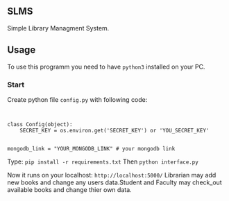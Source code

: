 ## SLMS
Simple Library Managment System. 

## Usage
To use this programm you need to have ```python3``` installed on your PC.
### Start
Create python file ```config.py``` with following code:
```import os


class Config(object):
    SECRET_KEY = os.environ.get('SECRET_KEY') or 'YOU_SECRET_KEY'


mongodb_link = "YOUR_MONGODB_LINK" # your mongodb link
```

Type: ```pip install -r requirements.txt```
Then ```python interface.py```


Now it runs on your localhost: ```http://localhost:5000/```
Librarian may add new books and change any users data.Student and Faculty may check_out available books and change thier own data.